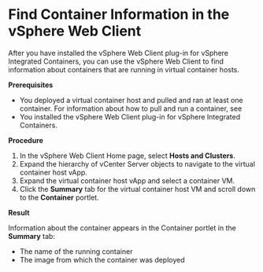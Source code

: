 # Find Container Information in the vSphere Web Client #

After you have installed the vSphere Web Client plug-in for vSphere Integrated Containers, you can use the vSphere Web Client to find information about containers that are running in virtual container hosts.

**Prerequisites**

- You deployed a virtual container host and pulled and ran at least one container. For information about how to pull and run a container, see 
- You installed the vSphere Web Client plug-in for vSphere Integrated Containers.

**Procedure**

1. In the vSphere Web Client Home page, select **Hosts and Clusters**.
2. Expand the hierarchy of vCenter Server objects to navigate to the virtual container host vApp.
3. Expand the virtual container host vApp and select a container VM.
4. Click the **Summary** tab for the virtual container host VM and scroll down to the **Container** portlet.

**Result**

Information about the container appears in the Container portlet in the **Summary** tab:

-  The name of the running container
-  The image from which the container was deployed